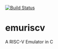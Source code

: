 [![Build Status](https://dev.azure.com/jurajborza/emuriscv/_apis/build/status/jborza.emuriscv?branchName=master)](https://dev.azure.com/jurajborza/emu6502/_build/latest?definitionId=1&branchName=master)

# emuriscv
A RISC-V Emulator in C
